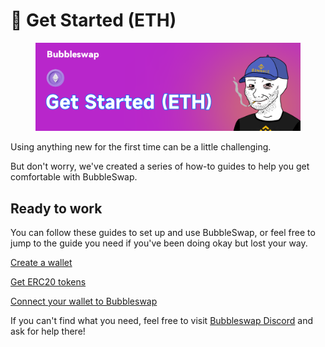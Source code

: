 # 📱 Get Started (ETH)

<figure><img src="../.gitbook/assets/getstarteth.png" alt=""><figcaption></figcaption></figure>

Using anything new for the first time can be a little challenging.&#x20;

But don't worry, we've created a series of how-to guides to help you get comfortable with BubbleSwap.

## Ready to work

You can follow these guides to set up and use BubbleSwap, or feel free to jump to the guide you need if you've been doing okay but lost your way.

[Create a wallet](create-a-wallet.md)

[Get ERC20 tokens](get-erc20-tokens.md)

[Connect your wallet to Bubbleswap](connect-your-wallet-to-bubbleswap.md)

If you can't find what you need, feel free to visit [Bubbleswap Discord](https://discord.com/invite/KYThgn597y) and ask for help there!

